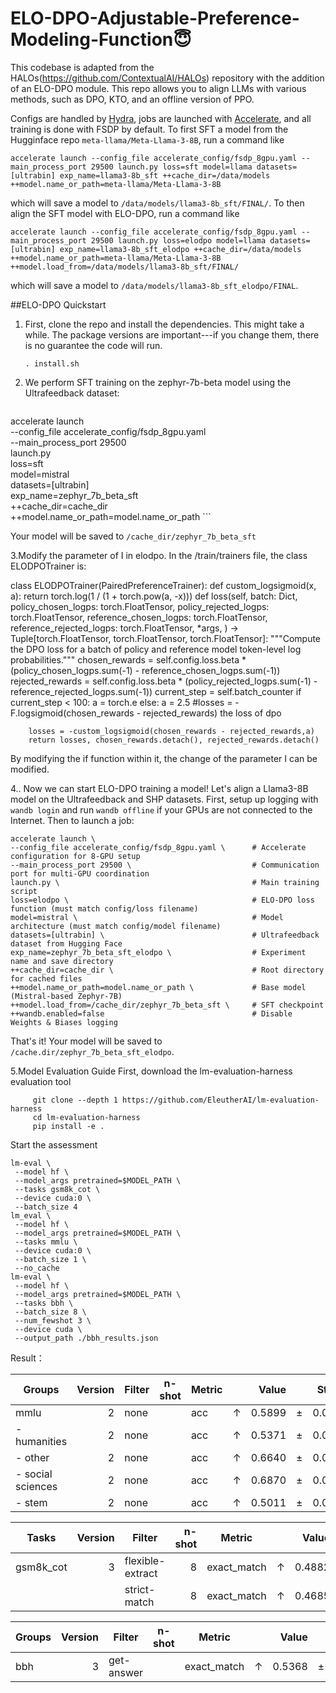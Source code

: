 
# ELO-DPO-Adjustable-Preference-Modeling-Function:innocent:

This codebase is adapted from the HALOs(https://github.com/ContextualAI/HALOs) repository with the addition of an ELO-DPO module.
This repo allows you to align LLMs with various methods, such as DPO, KTO, and an offline version of PPO.

Configs are handled by [Hydra](https://hydra.cc/), jobs are launched with [Accelerate](https://huggingface.co/docs/accelerate/en/index), and all training is done with FSDP by default.   To first SFT a model from the Hugginface repo `meta-llama/Meta-Llama-3-8B`, run a command like

```accelerate launch --config_file accelerate_config/fsdp_8gpu.yaml --main_process_port 29500 launch.py loss=sft model=llama datasets=[ultrabin] exp_name=llama3-8b_sft ++cache_dir=/data/models ++model.name_or_path=meta-llama/Meta-Llama-3-8B```

which will save a model to `/data/models/llama3-8b_sft/FINAL/`. To then align the SFT model with ELO-DPO, run a command like

```accelerate launch --config_file accelerate_config/fsdp_8gpu.yaml --main_process_port 29500 launch.py loss=elodpo model=llama datasets=[ultrabin] exp_name=llama3-8b_sft_elodpo ++cache_dir=/data/models ++model.name_or_path=meta-llama/Meta-Llama-3-8B ++model.load_from=/data/models/llama3-8b_sft/FINAL/```

which will save a model to `/data/models/llama3-8b_sft_elodpo/FINAL`.


##ELO-DPO Quickstart

1. First, clone the repo and install the dependencies. This might take a while. The package versions are important---if you change them, there is no guarantee the code will run.

   ```console
   . install.sh
   ```

2. We perform SFT training on the zephyr-7b-beta model using the Ultrafeedback dataset:
   ```console
accelerate launch \
  --config_file accelerate_config/fsdp_8gpu.yaml \
  --main_process_port 29500 \
  launch.py \
  loss=sft \
  model=mistral \
  datasets=[ultrabin] \
  exp_name=zephyr_7b_beta_sft \
  ++cache_dir=cache_dir\
  ++model.name_or_path=model.name_or_path
     ```

Your model will be saved to `/cache_dir/zephyr_7b_beta_sft`

3.Modify the parameter of I in elodpo. In the /train/trainers file, the class ELODPOTrainer is:

class ELODPOTrainer(PairedPreferenceTrainer):
    def custom_logsigmoid(x, a):
        return torch.log(1 / (1 + torch.pow(a, -x)))
    def loss(self,
        batch: Dict,
        policy_chosen_logps: torch.FloatTensor,
        policy_rejected_logps: torch.FloatTensor,
        reference_chosen_logps: torch.FloatTensor,
        reference_rejected_logps: torch.FloatTensor,
        *args,
        ) -> Tuple[torch.FloatTensor, torch.FloatTensor, torch.FloatTensor]:
        """Compute the DPO loss for a batch of policy and reference model token-level log probabilities."""
        chosen_rewards = self.config.loss.beta * (policy_chosen_logps.sum(-1) - reference_chosen_logps.sum(-1))
        rejected_rewards = self.config.loss.beta * (policy_rejected_logps.sum(-1) - reference_rejected_logps.sum(-1))
        current_step = self.batch_counter 
        if current_step < 100:
            a = torch.e
        else:
            a = 2.5
        #losses = -F.logsigmoid(chosen_rewards - rejected_rewards) the loss of dpo

        losses = -custom_logsigmoid(chosen_rewards - rejected_rewards,a)
        return losses, chosen_rewards.detach(), rejected_rewards.detach()

By modifying the if function within it, the change of the parameter I can be modified.


4.. Now we can start ELO-DPO training a model! Let's align a Llama3-8B model on the Ultrafeedback and SHP datasets. First, setup up logging with `wandb login` and run `wandb offline` if your GPUs are not connected to the Internet. Then to launch a job:

   ```console
accelerate launch \
  --config_file accelerate_config/fsdp_8gpu.yaml \      # Accelerate configuration for 8-GPU setup
  --main_process_port 29500 \                           # Communication port for multi-GPU coordination
  launch.py \                                           # Main training script
  loss=elodpo \                                         # ELO-DPO loss function (must match config/loss filename)
  model=mistral \                                       # Model architecture (must match config/model filename)
  datasets=[ultrabin] \                                 # Ultrafeedback dataset from Hugging Face
  exp_name=zephyr_7b_beta_sft_elodpo \                  # Experiment name and save directory
  ++cache_dir=cache_dir \                               # Root directory for cached files
  ++model.name_or_path=model.name_or_path \             # Base model (Mistral-based Zephyr-7B)
  ++model.load_from=/cache_dir/zephyr_7b_beta_sft \     # SFT checkpoint
  ++wandb.enabled=false                                 # Disable Weights & Biases logging
   ```

   That's it! Your model will be saved to `/cache.dir/zephyr_7b_beta_sft_elodpo`.


5.Model Evaluation Guide
First, download the lm-evaluation-harness evaluation tool


   ```console
        git clone --depth 1 https://github.com/EleutherAI/lm-evaluation-harness
        cd lm-evaluation-harness
        pip install -e .
   ```
Start the assessment

   ```console
lm-eval \
    --model hf \
    --model_args pretrained=$MODEL_PATH \
    --tasks gsm8k_cot \  
    --device cuda:0 \    
    --batch_size 4       
lm_eval \
    --model hf \
    --model_args pretrained=$MODEL_PATH \
    --tasks mmlu \      
    --device cuda:0 \  
    --batch_size 1 \    
    --no_cache 
lm-eval \
    --model hf \
    --model_args pretrained=$MODEL_PATH \
    --tasks bbh \        
    --batch_size 8 \    
    --num_fewshot 3 \    
    --device cuda \      
    --output_path ./bbh_results.json 
   ```
Result：

|      Groups      |Version|Filter|n-shot|Metric|   |Value |   |Stderr|
|------------------|------:|------|------|------|---|-----:|---|-----:|
|mmlu              |      2|none  |      |acc   |↑  |0.5899|±  |0.0039|
| - humanities     |      2|none  |      |acc   |↑  |0.5371|±  |0.0068|
| - other          |      2|none  |      |acc   |↑  |0.6640|±  |0.0082|
| - social sciences|      2|none  |      |acc   |↑  |0.6870|±  |0.0081|
| - stem           |      2|none  |      |acc   |↑  |0.5011|±  |0.0086|


|  Tasks  |Version|     Filter     |n-shot|  Metric   |   |Value |   |Stderr|
|---------|------:|----------------|-----:|-----------|---|-----:|---|-----:|
|gsm8k_cot|      3|flexible-extract|     8|exact_match|↑  |0.4882|±  |0.0138|
|         |       |strict-match    |     8|exact_match|↑  |0.4685|±  |0.0137|


|Groups|Version|  Filter  |n-shot|  Metric   |   |Value |   |Stderr|
|------|------:|----------|------|-----------|---|-----:|---|-----:|
|bbh   |      3|get-answer|      |exact_match|↑  |0.5368|±  |0.0055|

